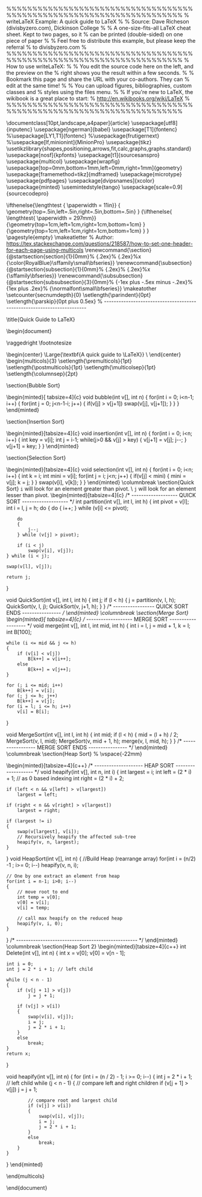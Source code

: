 %%%%%%%%%%%%%%%%%%%%%%%%%%%%%%%%%%%%%%%%%%%%%%%%%%%%%%%%%%%%%%%%%%%%%%
% writeLaTeX Example: A quick guide to LaTeX
%
% Source: Dave Richeson (divisbyzero.com), Dickinson College
% 
% A one-size-fits-all LaTeX cheat sheet. Kept to two pages, so it 
% can be printed (double-sided) on one piece of paper
% 
% Feel free to distribute this example, but please keep the referral
% to divisbyzero.com
% 
%%%%%%%%%%%%%%%%%%%%%%%%%%%%%%%%%%%%%%%%%%%%%%%%%%%%%%%%%%%%%%%%%%%%%%
% How to use writeLaTeX: 
%
% You edit the source code here on the left, and the preview on the
% right shows you the result within a few seconds.
%
% Bookmark this page and share the URL with your co-authors. They can
% edit at the same time!
%
% You can upload figures, bibliographies, custom classes and
% styles using the files menu.
%
% If you're new to LaTeX, the wikibook is a great place to start:
% http://en.wikibooks.org/wiki/LaTeX
%
%%%%%%%%%%%%%%%%%%%%%%%%%%%%%%%%%%%%%%%%%%%%%%%%%%%%%%%%%%%%%%%%%%%%%%

\documentclass[10pt,landscape,a4paper]{article}
\usepackage[utf8]{inputenc}
\usepackage[ngerman]{babel}
\usepackage[T1]{fontenc}
%\usepackage[LY1,T1]{fontenc}
%\usepackage{frutigernext}
%\usepackage[lf,minionint]{MinionPro}
\usepackage{tikz}
\usetikzlibrary{shapes,positioning,arrows,fit,calc,graphs,graphs.standard}
\usepackage[nosf]{kpfonts}
\usepackage[t1]{sourcesanspro}
\usepackage{multicol}
\usepackage{wrapfig}
\usepackage[top=0mm,bottom=1mm,left=0mm,right=1mm]{geometry}
\usepackage[framemethod=tikz]{mdframed}
\usepackage{microtype}
\usepackage{pdfpages}
\usepackage[dvipsnames]{xcolor}
\usepackage{minted}
\usemintedstyle{tango}
\usepackage[scale=0.9]{sourcecodepro}


\ifthenelse{\lengthtest { \paperwidth = 11in}}
    { \geometry{top=.5in,left=.5in,right=.5in,bottom=.5in} }
	{\ifthenelse{ \lengthtest{ \paperwidth = 297mm}}
		{\geometry{top=1cm,left=1cm,right=1cm,bottom=1cm} }
		{\geometry{top=1cm,left=1cm,right=1cm,bottom=1cm} }
	}
\pagestyle{empty}
\makeatletter % Author: https://tex.stackexchange.com/questions/218587/how-to-set-one-header-for-each-page-using-multicols
\renewcommand{\section}{\@startsection{section}{1}{0mm}%
                                {.2ex}%
                                {.2ex}%x
                                {\color{RoyalBlue}\sffamily\small\bfseries}}
\renewcommand{\subsection}{\@startsection{subsection}{1}{0mm}%
                                {.2ex}%
                                {.2ex}%x
                                {\sffamily\bfseries}}
\renewcommand{\subsubsection}{\@startsection{subsubsection}{3}{0mm}%
                                {-1ex plus -.5ex minus -.2ex}%
                                {1ex plus .2ex}%
                                {\normalfont\small\bfseries}}
\makeatother
\setcounter{secnumdepth}{0}
\setlength{\parindent}{0pt}
\setlength{\parskip}{0pt plus 0.5ex}
% -----------------------------------------------------------------------

\title{Quick Guide to LaTeX}

\begin{document}

\raggedright
\footnotesize

\begin{center}
     \Large{\textbf{A quick guide to \LaTeX}} \\
\end{center}
\begin{multicols}{3}
\setlength{\premulticols}{1pt}
\setlength{\postmulticols}{1pt}
\setlength{\multicolsep}{1pt}
\setlength{\columnsep}{2pt}

\section{Bubble Sort}

\begin{minted}[ tabsize=4]{c}
void bubble(int v[], int n)
{
	for(int i = 0; i<n-1; i++)
	{
		for(int j = 0; j<n-1-i; j++)
		{
			if(v[j] > v[j+1])
				swap(v[j], v[j+1]);
		}
	}
}
\end{minted}

\section{Insertion Sort}

\begin{minted}[tabsize=4]{c}
void insertion(int v[], int n)
{
	for(int i = 0; i<n; i++)
	{
		int key = v[i];
		int j = i-1;
		while(j>0 && v[j] > key)
		{
			v[j+1] = v[j];
			j--;
		}
		v[j+1] = key;
	}
}
\end{minted}

\section{Selection Sort}

\begin{minted}[tabsize=4]{c}
void selection(int v[], int n)
{
	for(int i = 0; i<n; i++)
	{
		int k = i;
		int mini = v[i];
		for(int j = i; j<n; j++)
		{
			if(v[j] < mini)
			{
				mini = v[j];
				k = j;
			}
		}
		swap(v[i], v[k]);
	}
}
\end{minted}
\columnbreak
\section{Quick Sort}
`i` will look for an element greater than pivot.
\\
`j` will look for an element lesser than pivot.
\begin{minted}[tabsize=4]{c}
/* ------------------- QUICK SORT ------------------- */
int partition(int v[], int l, int h)
{
	int pivot = v[l];
	int i = l, j = h;
	do
	{
		do
		{
			i++;
		} while (v[i] <= pivot);

		do
		{
			j--;
		} while (v[j] > pivot);

		if (i < j)
			swap(v[i], v[j]);
	} while (i < j);

	swap(v[l], v[j]);

	return j;
}

void QuickSort(int v[], int l, int h)
{
	int j;
	if (l < h)
	{
		j = partition(v, l, h);
		QuickSort(v, l, j);
		QuickSort(v, j+1, h);
	}
}
/* ----------------- QUICK SORT ENDS ---------------- */
\end{minted}
\columnbreak
\section{Merge Sort}
\begin{minted}[ tabsize=4]{c}
/* ------------------- MERGE SORT ------------------- */
void merge(int v[], int l, int mid, int h)
{
	int i = l, j = mid + 1, k = l;
	int B[100];

	while (i <= mid && j <= h)
	{
		if (v[i] < v[j])
			B[k++] = v[i++];
		else
			B[k++] = v[j++];
	}

	for (; i <= mid; i++)
		B[k++] = v[i];
	for (; j <= h; j++)
		B[k++] = v[j];
	for (i = l; i <= h; i++)
		v[i] = B[i];
}

void MergeSort(int v[], int l, int h)
{
	int mid;
	if (l < h)
	{
		mid = (l + h) / 2;
		MergeSort(v, l, mid);
		MergeSort(v, mid + 1, h);
		merge(v, l, mid, h);
	}
}
/* ----------------- MERGE SORT ENDS ---------------- */
\end{minted}
\columnbreak
\section{Heap Sort}
% \vspace{-22mm}

\begin{minted}[tabsize=4]{c++}
/* -------------------- HEAP SORT ------------------- */
void heapify(int v[], int n, int i)
{
	int largest = i;
	int left = (2 * i) + 1; // as 0 based indexing
	int right = (2 * i) + 2;

	if (left < n && v[left] > v[largest])
		largest = left;

	if (right < n && v[right] > v[largest])
		largest = right;

	if (largest != i)
	{
		swap(v[largest], v[i]);
		// Recursively heapify the affected sub-tree
		heapify(v, n, largest);
	}
}
void HeapSort(int v[], int n)
{
	//Build Heap (rearrange array)
	for(int i = (n/2) -1 ; i>= 0; i--)
		heapify(v, n, i);
	
	// One by one extract an element from heap
	for(int i = n-1; i>0; i--)
	{
		// move root to end
		int temp = v[0];
		v[0] = v[i];
		v[i] = temp;

		// call max heapify on the reduced heap
		heapify(v, i, 0);
	}
}
/* -------------------------------------------------- */
\end{minted}
\columnbreak
\section{Heap Sort 2}
\begin{minted}[tabsize=4]{c++}
int Delete(int v[], int n)
{
	int x = v[0];
	v[0] = v[n - 1];

	int i = 0;
	int j = 2 * i + 1; // left child

	while (j < n - 1)
	{
		if (v[j + 1] > v[j])
			j = j + 1;

		if (v[j] > v[i])
		{
			swap(v[i], v[j]);
			i = j;
			j = 2 * i + 1;
		}
		else
			break;
	}
	return x;
}

void heapify(int v[], int n)
{
	for (int i = (n / 2) - 1; i >= 0; i--)
	{
		int j = 2 * i + 1; // left child
		while (j < n - 1)
		{
			// compare left and right children
			if (v[j + 1] > v[j])
				j = j + 1;

			// compare root and largest child
			if (v[j] > v[i])
			{
				swap(v[i], v[j]);
				i = j;
				j = 2 * i + 1;
			}
			else
				break;
		}
	}
}
\end{minted}

\end{multicols}

\end{document}
